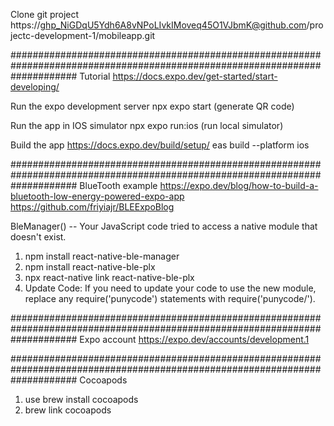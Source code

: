 Clone git project
https://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@github.com/projectc-development-1/mobileapp.git

############################################################################################################################
Tutorial
https://docs.expo.dev/get-started/start-developing/

Run the expo development server
npx expo start   (generate QR code)


Run the app in IOS simulator
npx expo run:ios  (run local simulator)


Build the app
https://docs.expo.dev/build/setup/
eas build --platform ios

############################################################################################################################
BlueTooth example
https://expo.dev/blog/how-to-build-a-bluetooth-low-energy-powered-expo-app
https://github.com/friyiajr/BLEExpoBlog

BleManager() -- Your JavaScript code tried to access a native module that doesn't exist. 
1. npm install react-native-ble-manager
2. npm install react-native-ble-plx
2. npx react-native link react-native-ble-plx
3. Update Code: If you need to update your code to use the new module, replace any require('punycode') statements with  require('punycode/').



############################################################################################################################
Expo account
https://expo.dev/accounts/development.1

############################################################################################################################
Cocoapods
1. use brew install cocoapods
2. brew link cocoapods



